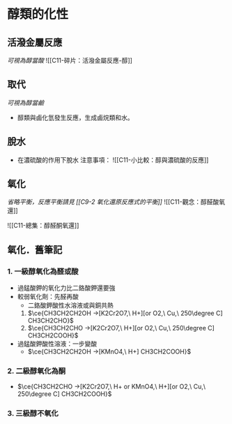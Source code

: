 # 醇類的化性

## 活潑金屬反應
*可視為醇當酸*
![[C11-碎片：活潑金屬反應-醇]]
## 取代
*可視為醇當鹼*
- 醇類與鹵化氫發生反應，生成鹵烷類和水。
## 脫水
- 在濃硫酸的作用下脫水
注意事項：
![[C11-小比較：醇與濃硫酸的反應]]
## 氧化
*省略平衡，反應平衡請見 [[C9-2 氧化還原反應式的平衡]]*
![[C11-觀念：醇醛酸氧還]]

![[C11-總集：醇醛酮氧還]]
## 氧化．舊筆記
### 1. 一級醇氧化為醛或酸
- 過錳酸鉀的氧化力比二鉻酸鉀還要強
- 較弱氧化劑：先醛再酸
	- 二鉻酸鉀酸性水溶液或與銅共熱
	1. $\ce{CH3CH2CH2OH ->[K2Cr2O7,\ H+][or O2,\ Cu,\ 250\degree C] CH3CH2CHO}$
	2. $\ce{CH3CH2CHO ->[K2Cr2O7,\ H+][or O2,\ Cu,\ 250\degree C] CH3CH2COOH}$ 
- 過錳酸鉀酸性溶液：一步變酸
	- $\ce{CH3CH2CH2OH ->[KMnO4,\ H+] CH3CH2COOH}$
### 2. 二級醇氧化為酮
- $\ce{CH3CH2CHO ->[K2Cr2O7,\ H+ or KMnO4,\ H+][or O2,\ Cu,\ 250\degree C] CH3CH2COOH}$ 
### 3. 三級醇不氧化